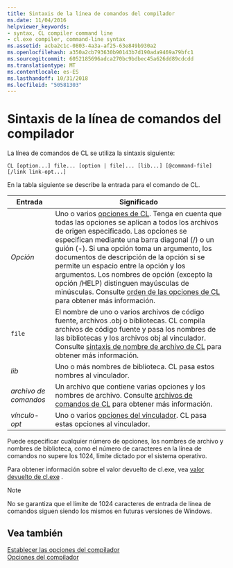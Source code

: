 ```yaml
---
title: Sintaxis de la línea de comandos del compilador
ms.date: 11/04/2016
helpviewer_keywords:
- syntax, CL compiler command line
- cl.exe compiler, command-line syntax
ms.assetid: acba2c1c-0803-4a3a-af25-63e849b930a2
ms.openlocfilehash: a350a2cb793630b90143b7d190ada9469a79bfc1
ms.sourcegitcommit: 6052185696adca270bc9bdbec45a626dd89cdcdd
ms.translationtype: MT
ms.contentlocale: es-ES
ms.lasthandoff: 10/31/2018
ms.locfileid: "50581303"
---
```

# <a name="compiler-command-line-syntax"></a>Sintaxis de la línea de comandos del compilador

La línea de comandos de CL se utiliza la sintaxis siguiente:

```
CL [option...] file... [option | file]... [lib...] [@command-file] [/link link-opt...]
```

En la tabla siguiente se describe la entrada para el comando de CL.

|Entrada|Significado|
|-----------|-------------|
|*Opción*|Uno o varios [opciones de CL](../../build/reference/compiler-options.md). Tenga en cuenta que todas las opciones se aplican a todos los archivos de origen especificado. Las opciones se especifican mediante una barra diagonal (/) o un guión (-). Si una opción toma un argumento, los documentos de descripción de la opción si se permite un espacio entre la opción y los argumentos. Los nombres de opción (excepto la opción /HELP) distinguen mayúsculas de minúsculas. Consulte [orden de las opciones de CL](../../build/reference/order-of-cl-options.md) para obtener más información.|
|`file`|El nombre de uno o varios archivos de código fuente, archivos .obj o bibliotecas. CL compila archivos de código fuente y pasa los nombres de las bibliotecas y los archivos obj al vinculador. Consulte [sintaxis de nombre de archivo de CL](../../build/reference/cl-filename-syntax.md) para obtener más información.|
|*lib*|Uno o más nombres de biblioteca. CL pasa estos nombres al vinculador.|
|*archivo de comandos*|Un archivo que contiene varias opciones y los nombres de archivo. Consulte [archivos de comandos de CL](../../build/reference/cl-command-files.md) para obtener más información.|
|*vínculo-opt*|Uno o varios [opciones del vinculador](../../build/reference/linker-options.md). CL pasa estas opciones al vinculador.|

Puede especificar cualquier número de opciones, los nombres de archivo y nombres de biblioteca, como el número de caracteres en la línea de comandos no supere los 1024, límite dictado por el sistema operativo.

Para obtener información sobre el valor devuelto de cl.exe, vea [valor devuelto de cl.exe](../../build/reference/return-value-of-cl-exe.md) .

> [!NOTE]
>  No se garantiza que el límite de 1024 caracteres de entrada de línea de comandos siguen siendo los mismos en futuras versiones de Windows.

## <a name="see-also"></a>Vea también

[Establecer las opciones del compilador](../../build/reference/setting-compiler-options.md)<br/>
[Opciones del compilador](../../build/reference/compiler-options.md)